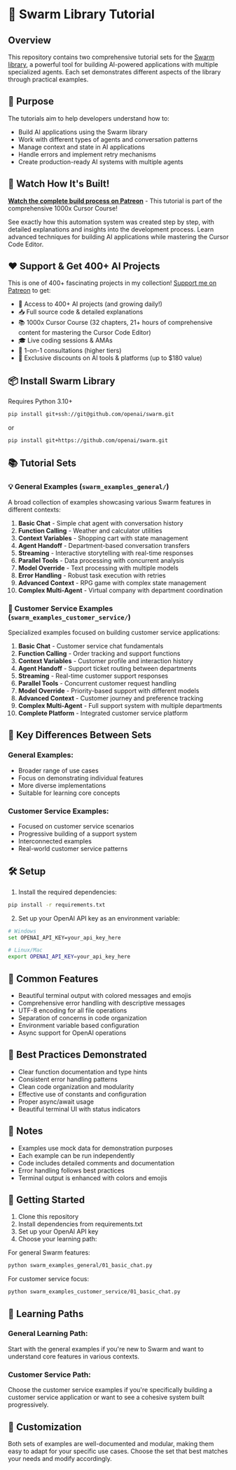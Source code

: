 # 🚀 Swarm Library Tutorial

## Overview

This repository contains two comprehensive tutorial sets for the [Swarm library](https://github.com/openai/swarm), a powerful tool for building AI-powered applications with multiple specialized agents. Each set demonstrates different aspects of the library through practical examples.

## 🎯 Purpose

The tutorials aim to help developers understand how to:

- Build AI applications using the Swarm library
- Work with different types of agents and conversation patterns
- Manage context and state in AI applications
- Handle errors and implement retry mechanisms
- Create production-ready AI systems with multiple agents

## 🎥 Watch How It's Built!

**[Watch the complete build process on Patreon](https://www.patreon.com/posts/how-to-build-119979655)** - This tutorial is part of the comprehensive 1000x Cursor Course!

See exactly how this automation system was created step by step, with detailed explanations and insights into the development process. Learn advanced techniques for building AI applications while mastering the Cursor Code Editor.

## ❤️ Support & Get 400+ AI Projects

This is one of 400+ fascinating projects in my collection! [Support me on Patreon](https://www.patreon.com/c/echohive42/membership) to get:

- 🎯 Access to 400+ AI projects (and growing daily!)
- 📥 Full source code & detailed explanations
- 📚 1000x Cursor Course (32 chapters, 21+ hours of comprehensive content for mastering the Cursor Code Editor)
- 🎓 Live coding sessions & AMAs
- 💬 1-on-1 consultations (higher tiers)
- 🎁 Exclusive discounts on AI tools & platforms (up to $180 value)

## 📦 Install Swarm Library

Requires Python 3.10+

```bash
pip install git+ssh://git@github.com/openai/swarm.git
```
or
```bash
pip install git+https://github.com/openai/swarm.git
```

## 📚 Tutorial Sets

### 💡 General Examples (`swarm_examples_general/`)

A broad collection of examples showcasing various Swarm features in different contexts:

1. **Basic Chat** - Simple chat agent with conversation history
2. **Function Calling** - Weather and calculator utilities
3. **Context Variables** - Shopping cart with state management
4. **Agent Handoff** - Department-based conversation transfers
5. **Streaming** - Interactive storytelling with real-time responses
6. **Parallel Tools** - Data processing with concurrent analysis
7. **Model Override** - Text processing with multiple models
8. **Error Handling** - Robust task execution with retries
9. **Advanced Context** - RPG game with complex state management
10. **Complex Multi-Agent** - Virtual company with department coordination

### 🎯 Customer Service Examples (`swarm_examples_customer_service/`)

Specialized examples focused on building customer service applications:

1. **Basic Chat** - Customer service chat fundamentals
2. **Function Calling** - Order tracking and support functions
3. **Context Variables** - Customer profile and interaction history
4. **Agent Handoff** - Support ticket routing between departments
5. **Streaming** - Real-time customer support responses
6. **Parallel Tools** - Concurrent customer request handling
7. **Model Override** - Priority-based support with different models
8. **Advanced Context** - Customer journey and preference tracking
9. **Complex Multi-Agent** - Full support system with multiple departments
10. **Complete Platform** - Integrated customer service platform

## 🔄 Key Differences Between Sets

### General Examples:

- Broader range of use cases
- Focus on demonstrating individual features
- More diverse implementations
- Suitable for learning core concepts

### Customer Service Examples:

- Focused on customer service scenarios
- Progressive building of a support system
- Interconnected examples
- Real-world customer service patterns

## 🛠️ Setup

1. Install the required dependencies:

```bash
pip install -r requirements.txt
```

2. Set up your OpenAI API key as an environment variable:

```bash
# Windows
set OPENAI_API_KEY=your_api_key_here

# Linux/Mac
export OPENAI_API_KEY=your_api_key_here
```

## 🎨 Common Features

- Beautiful terminal output with colored messages and emojis
- Comprehensive error handling with descriptive messages
- UTF-8 encoding for all file operations
- Separation of concerns in code organization
- Environment variable based configuration
- Async support for OpenAI operations

## 🌟 Best Practices Demonstrated

- Clear function documentation and type hints
- Consistent error handling patterns
- Clean code organization and modularity
- Effective use of constants and configuration
- Proper async/await usage
- Beautiful terminal UI with status indicators

## 📝 Notes

- Examples use mock data for demonstration purposes
- Each example can be run independently
- Code includes detailed comments and documentation
- Error handling follows best practices
- Terminal output is enhanced with colors and emojis

## 🚀 Getting Started

1. Clone this repository
2. Install dependencies from requirements.txt
3. Set up your OpenAI API key
4. Choose your learning path:

For general Swarm features:

```bash
python swarm_examples_general/01_basic_chat.py
```

For customer service focus:

```bash
python swarm_examples_customer_service/01_basic_chat.py
```

## 🎯 Learning Paths

### General Learning Path:

Start with the general examples if you're new to Swarm and want to understand core features in various contexts.

### Customer Service Path:

Choose the customer service examples if you're specifically building a customer service application or want to see a cohesive system built progressively.

## 🔧 Customization

Both sets of examples are well-documented and modular, making them easy to adapt for your specific use cases. Choose the set that best matches your needs and modify accordingly.
